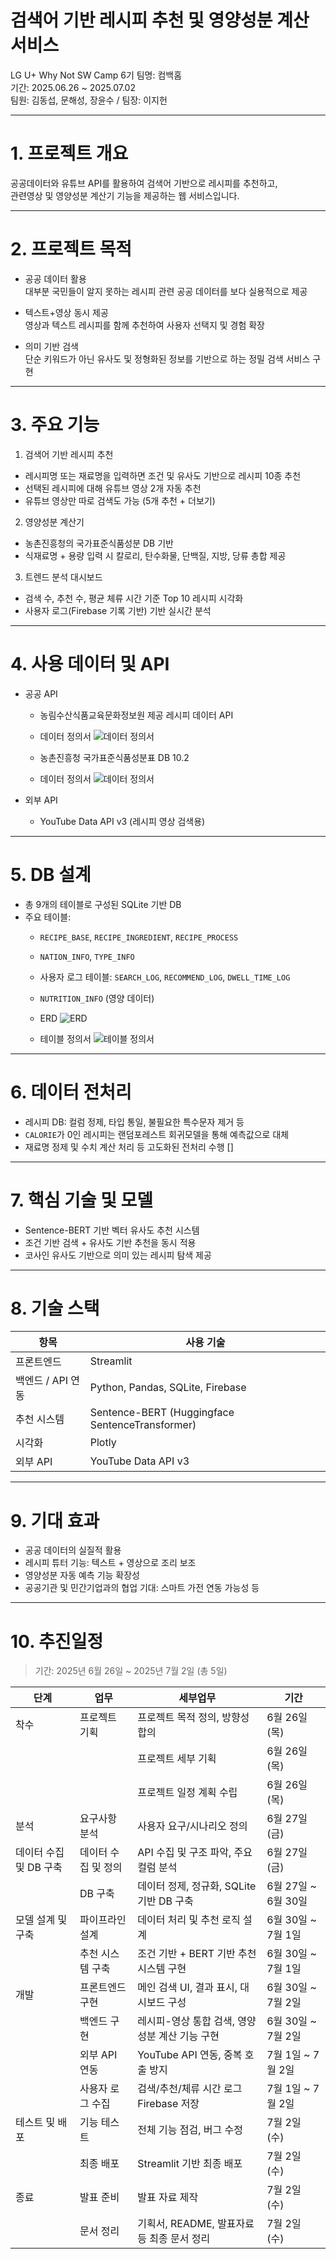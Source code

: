 # 검색어 기반 레시피 추천 및 영양성분 계산 서비스

LG U+ Why Not SW Camp 6기
팀명: 컴백홈  
기간: 2025.06.26 ~ 2025.07.02  
팀원: 김동섭, 문해성, 장윤수 / 팀장: 이지헌

---

# 1.  프로젝트 개요

공공데이터와 유튜브 API를 활용하여 검색어 기반으로 레시피를 추천하고,  
관련영상 및 영양성분 계산기 기능을 제공하는 웹 서비스입니다.

---

# 2. 프로젝트 목적

- 공공 데이터 활용  
  대부분 국민들이 알지 못하는 레시피 관련 공공 데이터를 보다 실용적으로 제공

- 텍스트+영상 동시 제공  
  영상과 텍스트 레시피를 함께 추천하여 사용자 선택지 및 경험 확장

- 의미 기반 검색  
  단순 키워드가 아닌 유사도 및 정형화된 정보를 기반으로 하는 정밀 검색 서비스 구현

---

# 3. 주요 기능

1. 검색어 기반 레시피 추천
- 레시피명 또는 재료명을 입력하면 조건 및 유사도 기반으로 레시피 10종 추천
- 선택된 레시피에 대해 유튜브 영상 2개 자동 추천
- 유튜브 영상만 따로 검색도 가능 (5개 추천 + 더보기)

2. 영양성분 계산기
- 농촌진흥청의 국가표준식품성분 DB 기반
- 식재료명 + 용량 입력 시 칼로리, 탄수화물, 단백질, 지방, 당류 총합 제공


3. 트렌드 분석 대시보드
- 검색 수, 추천 수, 평균 체류 시간 기준 Top 10 레시피 시각화
- 사용자 로그(Firebase 기록 기반) 기반 실시간 분석

---

# 4. 사용 데이터 및 API

- 공공 API
  - 농림수산식품교육문화정보원 제공 레시피 데이터 API

  - 데이터 정의서
  ![데이터 정의서](./doc/api_data_def.png)

  - 농촌진흥청 국가표준식품성분표 DB 10.2

  - 데이터 정의서
  ![데이터 정의서](./doc/csv_data_def.png)

- 외부 API
  - YouTube Data API v3 (레시피 영상 검색용)

---

# 5. DB 설계

- 총 9개의 테이블로 구성된 SQLite 기반 DB  
- 주요 테이블:
  - `RECIPE_BASE`, `RECIPE_INGREDIENT`, `RECIPE_PROCESS`
  - `NATION_INFO`, `TYPE_INFO`
  - 사용자 로그 테이블: `SEARCH_LOG`, `RECOMMEND_LOG`, `DWELL_TIME_LOG`
  - `NUTRITION_INFO` (영양 데이터)

  - ERD
  ![ERD](./doc/erd.png)

  - 테이블 정의서
  ![테이블 정의서](./doc/db_data_def.png)
---

# 6. 데이터 전처리

- 레시피 DB: 컬럼 정제, 타입 통일, 불필요한 특수문자 제거 등
- `CALORIE`가 0인 레시피는 랜덤포레스트 회귀모델을 통해 예측값으로 대체
- 재료명 정제 및 수치 계산 처리 등 고도화된 전처리 수행
[]
---

# 7. 핵심 기술 및 모델

- Sentence-BERT 기반 벡터 유사도 추천 시스템
- 조건 기반 검색 + 유사도 기반 추천을 동시 적용
- 코사인 유사도 기반으로 의미 있는 레시피 탐색 제공

---

# 8. 기술 스택

| 항목 | 사용 기술 |
|------|-----------|
| 프론트엔드 | Streamlit |
| 백엔드 / API 연동 | Python, Pandas, SQLite, Firebase |
| 추천 시스템 | Sentence-BERT (Huggingface SentenceTransformer) |
| 시각화 | Plotly |
| 외부 API | YouTube Data API v3 |

---

# 9. 기대 효과

- 공공 데이터의 실질적 활용
- 레시피 튜터 기능: 텍스트 + 영상으로 조리 보조
- 영양성분 자동 예측 기능 확장성
- 공공기관 및 민간기업과의 협업 기대: 스마트 가전 연동 가능성 등

---



# 10. 추진일정

> 기간: 2025년 6월 26일 ~ 2025년 7월 2일 (총 5일)

| 단계     | 업무             | 세부업무                                               | 기간           |
|----------|------------------|--------------------------------------------------------|----------------|
| 착수     | 프로젝트 기획     | 프로젝트 목적 정의, 방향성 합의                        | 6월 26일 (목)  |
|          |                  | 프로젝트 세부 기획                                     | 6월 26일 (목)  |
|          |                  | 프로젝트 일정 계획 수립                               | 6월 26일 (목)  |
| 분석     | 요구사항 분석     | 사용자 요구/시나리오 정의                             | 6월 27일 (금)  |
| 데이터 수집 및 DB 구축 | 데이터 수집 및 정의 | API 수집 및 구조 파악, 주요 컬럼 분석                 | 6월 27일 (금)  |
|          | DB 구축          | 데이터 정제, 정규화, SQLite 기반 DB 구축              | 6월 27일 ~ 6월 30일 |
| 모델 설계 및 구축 | 파이프라인 설계  | 데이터 처리 및 추천 로직 설계                         | 6월 30일 ~ 7월 1일 |
|          | 추천 시스템 구축 | 조건 기반 + BERT 기반 추천 시스템 구현                | 6월 30일 ~ 7월 1일 |
| 개발     | 프론트엔드 구현   | 메인 검색 UI, 결과 표시, 대시보드 구성                | 6월 30일 ~ 7월 2일 |
|          | 백엔드 구현       | 레시피-영상 통합 검색, 영양성분 계산 기능 구현        | 6월 30일 ~ 7월 2일 |
|          | 외부 API 연동    | YouTube API 연동, 중복 호출 방지                      | 7월 1일 ~ 7월 2일 |
|          | 사용자 로그 수집 | 검색/추천/체류 시간 로그 Firebase 저장                | 7월 1일 ~ 7월 2일 |
| 테스트 및 배포 | 기능 테스트    | 전체 기능 점검, 버그 수정                             | 7월 2일 (수)   |
|          | 최종 배포        | Streamlit 기반 최종 배포                              | 7월 2일 (수)   |
| 종료     | 발표 준비        | 발표 자료 제작                                        | 7월 2일 (수)   |
|          | 문서 정리        | 기획서, README, 발표자료 등 최종 문서 정리            | 7월 2일 (수)   |
